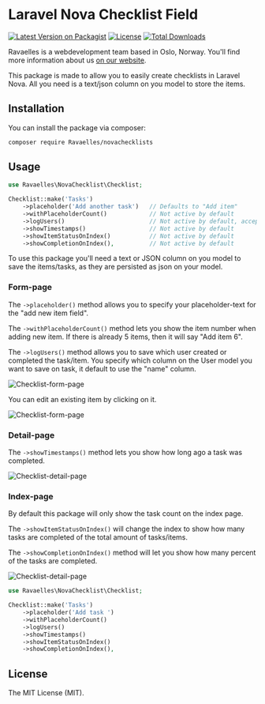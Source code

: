 # Laravel Nova Checklist Field

[![Latest Version on Packagist](https://img.shields.io/packagist/v/Ravaelles/novachecklists.svg)](https://packagist.org/packages/Ravaelles/novachecklists)
[![License](https://img.shields.io/packagist/l/Ravaelles/novachecklists.svg)](https://packagist.org/packages/Ravaelles/novachecklists)
[![Total Downloads](https://img.shields.io/packagist/dt/Ravaelles/novachecklists.svg)](https://packagist.org/packages/Ravaelles/novachecklists)

Ravaelles is a webdevelopment team based in Oslo, Norway. You'll find more information about us [on our website](https://Ravaelles.no).

This package is made to allow you to easily create checklists in Laravel Nova. All you need is a text/json column on you model to store the items.

## Installation

You can install the package via composer:


```bash
composer require Ravaelles/novachecklists
```

## Usage


```php
use Ravaelles\NovaChecklist\Checklist;

Checklist::make('Tasks')
    ->placeholder('Add another task')   // Defaults to "Add item"
    ->withPlaceholderCount()            // Not active by default
    ->logUsers()                        // Not active by default, accepts user-model column. Uses "name" when column isn't provided.
    ->showTimestamps()                  // Not active by default
    ->showItemStatusOnIndex()           // Not active by default
    ->showCompletionOnIndex(),          // Not active by default
```

To use this package you'll need a text or JSON column on you model to save the items/tasks, as they are persisted as json on your model.

### Form-page
The `->placeholder()` method allows you to specify your placeholder-text for the "add new item field".

The `->withPlaceholderCount()` method lets you show the item number when adding new item. If there is already 5 items, then it will say "Add item 6".

The `->logUsers()` method allows you to save which user created or completed the task/item. You specify which column on the User model you want to save on task, it default to use the "name" column.


![Checklist-form-page](https://raw.githubusercontent.com/e2-consult/novachecklists/master/form-add.png)

You can edit an existing item by clicking on it.

![Checklist-form-page](https://raw.githubusercontent.com/e2-consult/novachecklists/master/form-edit.png)

### Detail-page

The `->showTimestamps()` method lets you show how long ago a task was completed.

![Checklist-detail-page](https://raw.githubusercontent.com/e2-consult/novachecklists/master/detail.png)

### Index-page
By default this package will only show the task count on the index page.

The `->showItemStatusOnIndex()` will change the index to show how many tasks are completed of the total amount of tasks/items.

The `->showCompletionOnIndex()` method will let you show how many percent of the tasks are completed.

![Checklist-detail-page](https://raw.githubusercontent.com/e2-consult/novachecklists/master/index.png)

```php
use Ravaelles\NovaChecklist\Checklist;

Checklist::make('Tasks')
    ->placeholder('Add task ')
    ->withPlaceholderCount()
    ->logUsers()
    ->showTimestamps()
    ->showItemStatusOnIndex()
    ->showCompletionOnIndex(),
```

## License

The MIT License (MIT).

